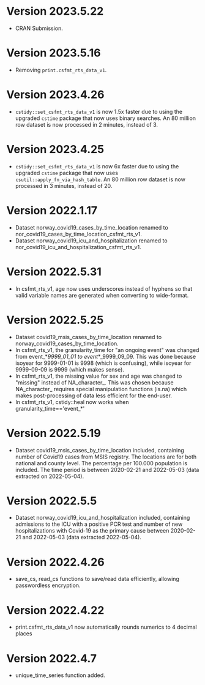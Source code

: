 # Version 2023.5.22

- CRAN Submission.

# Version 2023.5.16

- Removing `print.csfmt_rts_data_v1`.

# Version 2023.4.26

- `cstidy::set_csfmt_rts_data_v1` is now 1.5x faster due to using the upgraded `cstime` package that now uses binary searches. An 80 million row dataset is now processed in 2 minutes, instead of 3.

# Version 2023.4.25

- `cstidy::set_csfmt_rts_data_v1` is now 6x faster due to using the upgraded `cstime` package that now uses `csutil::apply_fn_via_hash_table`. An 80 million row dataset is now processed in 3 minutes, instead of 20.

# Version 2022.1.17

- Dataset norway_covid19_cases_by_time_location renamed to nor_covid19_cases_by_time_location_csfmt_rts_v1.
- Dataset norway_covid19_icu_and_hospitalization renamed to nor_covid19_icu_and_hospitalization_csfmt_rts_v1.

# Version 2022.5.31

- In csfmt_rts_v1, age now uses underscores instead of hyphens so that valid variable names are generated when converting to wide-format.

# Version 2022.5.25

- Dataset covid19_msis_cases_by_time_location renamed to norway_covid19_cases_by_time_location.
- In csfmt_rts_v1, the granularity_time for "an ongoing event" was changed from event_\*_9999_01_01 to event_\*_9999_09_09. This was done because isoyear for 9999-01-01 is 9998 (which is confusing), while isoyear for 9999-09-09 is 9999 (which makes sense).
- In csfmt_rts_v1, the missing value for sex and age was changed to "missing" instead of NA_character_. This was chosen because NA_character_ requires special manipulation functions (is.na) which makes post-processing of data less efficient for the end-user.
- In csfmt_rts_v1, cstidy::heal now works when granularity_time=='event_*'

# Version 2022.5.19

- Dataset covid19_msis_cases_by_time_location included, containing number of Covid19 cases from MSIS registry. The locations are for both national and county level. The percentage per 100.000 population is included. The time period is between 2020-02-21 and 2022-05-03 (data extracted on 2022-05-04).

# Version 2022.5.5

- Dataset norway_covid19_icu_and_hospitalization included, containing admissions to the ICU with a positive PCR test and number of new hospitalizations with Covid-19 as the primary cause between 2020-02-21 and 2022-05-03 (data extracted 2022-05-04).

# Version 2022.4.26

- save_cs, read_cs functions to save/read data efficiently, allowing passwordless encryption.

# Version 2022.4.22

- print.csfmt_rts_data_v1 now automatically rounds numerics to 4 decimal places

# Version 2022.4.7

- unique_time_series function added.
